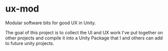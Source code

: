 # ux-mod
Modular software bits for good UX in Unity.

The goal of this project is to collect the UI and UX work I've put together on other projects and compile it into a Unity Package that I and others can add to future unity projects.

